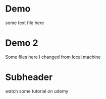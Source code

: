 # Demo
some text file here

# Demo 2
Some files here
 I changed from local machine

# Subheader
watch some tutorial on udemy
